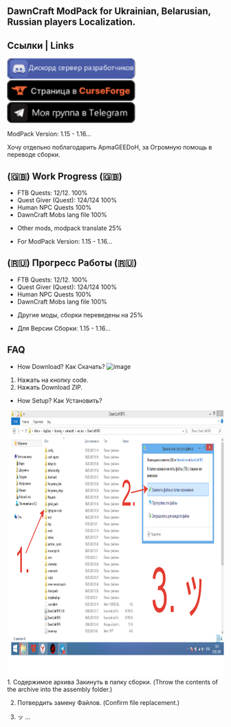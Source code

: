 ## DawnCraft ModPack for Ukrainian, Belarusian, Russian players Localization.
## Ссылки | Links
<a href="https://www.curseforge.com/linkout?remoteUrl=https%253a%252f%252fdiscord.com%252finvite%252fUjPx5jzd3m">
    <img height="48" img src="Для Github/Discord.png">
</a>
<a href="https://www.curseforge.com/minecraft/modpacks/dawn-craft">
    <img height="48" img src="Для Github/curseforge.png">
</a>
<a href="https://t.me/ItDanieru">
    <img height="48" img src="Для Github/Telegram.png">
</a>

ModPack Version: 1.15 - 1.16...

Хочу отдельно поблагодарить АpmaGEEDoH, за Огромную помощь в переводе сборки.



## (🇬🇧) Work Progress  (🇬🇧)
- FTB Quests: 12/12. 100%
- Quest Giver (Quest): 124/124 100%
- Human NPC Quests 100%
- DawnCraft Mobs lang file 100%
* Other mods, modpack translate 25%

- For ModPack Version: 1.15 - 1.16...

## (🇷🇺) Прогресс Работы  (🇷🇺)
- FTB Quests: 12/12. 100%
- Quest Giver (Quest): 124/124 100%
- Human NPC Quests 100%
- DawnCraft Mobs lang file 100%
 * Другие моды, сборки переведены на 25%

- Для Версии Сборки: 1.15 - 1.16...
## FAQ
- How Download? Как Скачать?
![image](https://user-images.githubusercontent.com/54354556/236098543-9721d28f-30d3-41e7-8386-f704b45d3036.png)
1. Нажать на кнопку code.
2. Нажать Download ZIP.
- How Setup? Как Установить?
<img height="620" img src="Для Github/2023-05-07_13-15-49.png">
1. Содержимое архива Закинуть в папку сборки. (Throw the contents of the archive into the assembly folder.)

2. Потвердить замену Файлов. (Confirm file replacement.)

3. ッ
 ...
